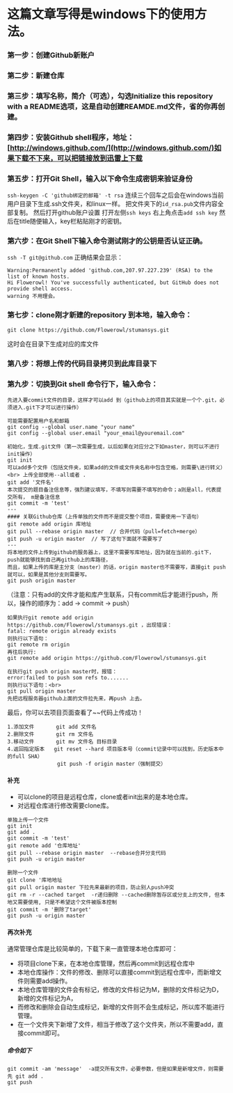 # 这篇文章写得是windows下的使用方法。

### 第一步：创建Github新账户

### 第二步：新建仓库

### 第三步：填写名称，简介（可选），勾选Initialize this repository with a README选项，这是自动创建REAMDE.md文件，省的你再创建。

### 第四步：安装Github shell程序，地址：[http://windows.github.com/](http://windows.github.com/)如果下载不下来，可以把链接放到迅雷上下载

### 第五步：打开Git Shell，输入以下命令生成密钥来验证身份
```ssh-keygen -C 'github绑定的邮箱' -t rsa```
连续三个回车之后会在windows当前用户目录下生成.ssh文件夹，和linux一样。
把文件夹下的`id_rsa.pub`文件内容全部复制。
然后打开github账户设置
打开左侧`ssh keys`
右上角点击`add ssh key`
然后在title随便输入，key栏粘贴刚才的密钥。

### 第六步：在Git Shell下输入命令测试刚才的公钥是否认证正确。
`ssh -T git@github.com`
正确结果会显示：
```
Warning:Permanently added 'github.com,207.97.227.239' (RSA) to the list of known hosts.
Hi Flowerowl! You've successfully authenticated, but GitHub does not provide shell access.
warning 不用理会。
```

### 第七步：clone刚才新建的repository 到本地，输入命令：
```
git clone https://github.com/Flowerowl/stumansys.git
```
这时会在目录下生成对应的库文件

### 第八步：将想上传的代码目录拷贝到此库目录下

### 第九步：切换到Git shell 命令行下，输入命令：
```
先进入要commit文件的目录，这样才可以add 到（github上的项目其实就是一个个.git，必须进入.git下才可以进行操作）

可能需要配置用户名和邮箱
git config --global user.name "your name"
git config --global user.email "your_email@youremail.com"

初始化，生成.git文件（第一次需要生成，以后如果在对应分之下如master，则可以不进行init操作）
git init
可以add多个文件（包括文件夹，如果add的文件或文件夹名称中包含空格，则需要\进行转义）<br> 上传全部使用--all或者 .
git add '文件名'
本次提交的题目备注信息等，强烈建议填写，不填写则需要不填写的命令；a则是all，代表提交所有， m是备注信息
git commit -m 'test'
---
#### 关联Github仓库（上传单独的文件而不是提交整个项目，需要使用一下语句）
git remote add origin 库地址
git pull --rebase origin master  // 合并代码（pull=fetch+merge）
git push -u origin master  // 写了这句下面就不需要写了
---
将本地的文件上传到github的服务器上，这里不需要写库地址，因为就在当前的.git下，push就能够找到自己再github上的库路径，
而且，如果上传的库是主分支（master）的话，origin master也不需要写，直接git push就可以，如果是其他分支则需要写。
git push origin master
```

（注意：只有add的文件才能和库产生联系，只有commit后才能进行push，所以，操作的顺序为：add → commit → push）
```
如果执行git remote add origin https://github.com/Flowerowl/stumansys.git ，出现错误：
fatal: remote origin already exists
则执行以下语句：
git remote rm origin
再往后执行:
git remote add origin https://github.com/Flowerowl/stumansys.git

在执行git push origin master时，报错：
error:failed to push som refs to.......
则执行以下语句：<br>
git pull origin master
先把远程服务器github上面的文件拉先来，再push 上去。
```
最后，你可以去项目页面查看了~~代码上传成功！

```备注git常用语法：
1.添加文件       git add 文件名
2.删除文件       git rm 文件名
3.移动文件       git mv 文件名 目标目录
4.返回指定版本   git reset --hard 项目版本号（commit记录中可以找到，历史版本中的full SHA）
                git push -f origin master（强制提交）
```

#### 补充
* 可以clone的项目是远程仓库，clone或者init出来的是本地仓库。
* 对远程仓库进行修改需要clone库。

```
单独上传一个文件
git init
git add .
git commit -m 'test'
git remote add '仓库地址'
git pull --rebase origin master  --rebase合并分支代码
git push -u origin master
```

```
删除一个文件
git clone '库地地址
git pull origin master 下拉先来最新的项目，防止别人push冲突 
git rm -r --cached target  -r递归删除 --cached删除暂存区或分支上的文件, 但本地又需要使用, 只是不希望这个文件被版本控制
git commit -m '删除了target'
git push -u origin master
```

#### 再次补充
通常管理仓库是比较简单的，下载下来一直管理本地仓库即可：
* 将项目clone下来，在本地仓库管理，然后再commit到远程仓库中
* 本地仓库操作：文件的修改、删除可以直接commit到远程仓库中，而新增文件则需要add操作。
* 本地仓库管理的文件会有标记，修改的文件标记为M，删除的文件标记为D，新增的文件标记为A，
* 而修改和删除会自动生成标记，新增的文件则不会生成标记，所以库不能进行管理。
* 在一个文件夹下新增了文件，相当于修改了这个文件夹，所以不需要add，直接commit即可。

##### 命令如下

```
git commit -am 'message'  -a提交所有文件，必要参数，但是如果是新增文件，则需要先 git add .
git push
```